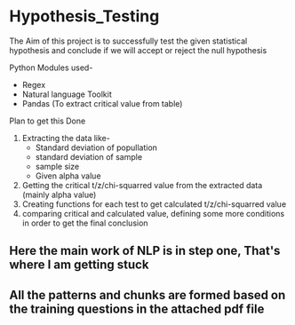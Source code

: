 # Hypothesis_Testing

The Aim of this project is to successfully test the given statistical hypothesis and conclude if we will accept or reject the null hypothesis

Python Modules used- 
  - Regex
  - Natural language Toolkit
  - Pandas (To extract critical value from table)

Plan to get this Done 
1. Extracting the data like- 
   - Standard deviation of popullation
   - standard deviation of sample
   - sample size
   - Given alpha value
2. Getting the critical t/z/chi-squarred value from the extracted data (mainly alpha value)
3. Creating functions for each test to get calculated t/z/chi-squarred value
4. comparing critical and calculated value, defining some more conditions in order to get the final conclusion

## Here the main work of NLP is in step one, That's where I am getting stuck

## All the patterns and chunks are formed based on the training questions in the attached pdf file


